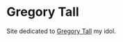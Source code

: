 # Gregory Tall
Site dedicated to [Gregory Tall](https://michaelwsd.github.io/gregory-tall/) my idol.
